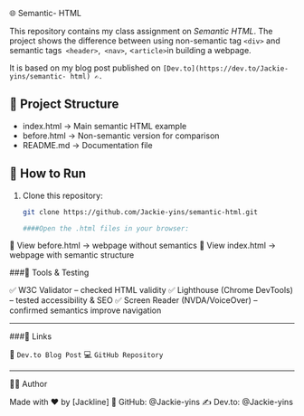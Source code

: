 
🌐 Semantic- HTML  

This repository contains my class assignment on *Semantic HTML*. The project shows the difference between using non-semantic tag `<div>` and semantic tags` <header>`,` <nav>`, <`article>`in building a webpage.  

It is based on my blog post published on `[Dev.to](https://dev.to/Jackie-yins/semantic- html) ✍.  `


## 📂 Project Structure  

- index.html → Main semantic HTML example  
- before.html → Non-semantic version for comparison    
- README.md → Documentation file  


## 🚀 How to Run  

1. Clone this repository:  
   ```bash
   git clone https://github.com/Jackie-yins/semantic-html.git

   ####Open the .html files in your browser:
🔎 View before.html → webpage without semantics
🌟 View index.html → webpage with semantic structure


###🧪 Tools & Testing

✅ W3C Validator – checked HTML validity
✅ Lighthouse (Chrome DevTools) – tested accessibility & SEO
✅ Screen Reader (NVDA/VoiceOver) – confirmed semantics improve navigation



---

###🔗 Links

📖 `Dev.to Blog Post`
💻 `GitHub Repository`



---

👩‍💻 Author

Made with ❤ by [Jackline]
🐙 GitHub: @Jackie-yins
✍ Dev.to: @Jackie-yins


   
